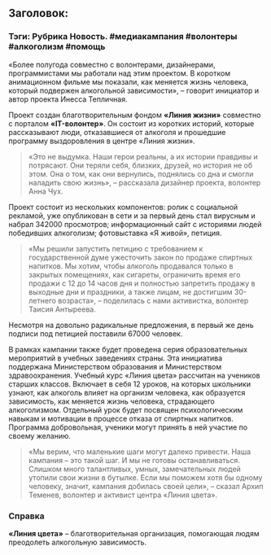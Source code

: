 ## Заголовок: 

### Тэги: Рубрика Новость. #медиакампания #волонтеры #алкоголизм #помощь

«Более полугода совместно с волонтерами, дизайнерами, программистами мы работали над этим проектом. В коротком анимационном фильме мы показали, как меняется жизнь человека, который подвержен алкогольной зависимости», – говорит инициатор и автор проекта Инесса Тепличная.

Проект создан благотворительным фондом **«Линия жизни»** совместно с порталом **«IT-волонтер»**. Он состоит из коротких историй, которые рассказывают люди, отказавшиеся от алкоголя и прошедшие программу выздоровления в центре «Линия жизни».

> «Это не выдумка. Наши герои реальны, а их истории правдивы и потрясают. Они теряли себя, близких, друзей, но история не об этом. Она о том, как они вернулись, поднялись со дна и смогли наладить свою жизнь», – рассказала дизайнер проекта, волонтер Анна Чух.

Проект состоит из нескольких компонентов: ролик с социальной рекламой, уже опубликован в сети и за первый день стал вирусным и набрал 342000 просмотров; информационный сайт с историями людей победивших алкоголизм; фотовыставка «Я живой», петиция.

> «Мы решили запустить петицию с требованием к государственной думе ужесточить закон по продаже спиртных напитков. Мы хотим, чтобы алкоголь продавался только в закрытых помещениях, как сигареты, ограничить время его продажи с 12 до 14 часов дня и полностью запретить продажу в выходные дни и праздники, а также лицам, не достигшим 30-летнего возраста», – поделилась с нами активистка, волонтер Таисия Антыреева.

Несмотря на довольно радикальные предложения, в первый же день подписи под петицией поставили 67000 человек.

В рамках кампании также будет проведена серия образовательных мероприятий в учебных заведениях страны. Эта инициатива поддержана Министерством образования и Министерством здравоохранения. Учебный курс «Линия цвета» рассчитан на учеников старших классов. Включает в себя 12 уроков, на которых школьники узнают, как алкоголь влияет на организм человека, как образуется зависимость, как меняется жизнь человека, страдающего алкоголизмом. Отдельный урок будет посвящен психологическим навыкам и мотивации в процессе отказа от спиртных напитков. Программа добровольная, ученики могут принять в ней участие по своему желанию.
> «Мы верим, что маленькие шаги могут далеко привести. Наша кампания – это такой шаг. И мы не готовы останавливаться. Слишком много талантливых, умных, замечательных людей утопили свои жизни в бутылке. Если мы поможем хотя бы одному человеку, значит, кампания добилась своей цели», – сказал Архип Теменев, волонтер и активист центра «Линия цвета».

### Справка
**«Линия цвета»** – благотворительная организация, помогающая людям преодолеть алкогольную зависимость.

